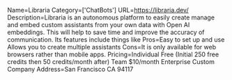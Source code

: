 Name=Libraria
Category=['ChatBots']
URL=https://libraria.dev/
Description=Libraria is an autonomous platform to easily create manage and embed custom assistants from your own data with Open AI embeddings. This will help to save time and improve the accuracy of communication. Its features include things like
Pros=Easy to set up and use Allows you to create multiple assistants
Cons=It is only available for web browsers rather than mobile apps.
Pricing=Individual Free (Initial 250 free credits then 50 credits/month after) Team $10/month Enterprise Custom
Company Address=San Francisco CA 94117
